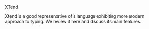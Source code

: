 XTend

Xtend is a good representative of a language exhibiting more modern approach to typing. We review it here and discuss its main features.